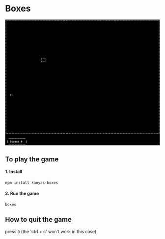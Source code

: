 # Boxes

![](boxes.gif)

## To play the game
    
#### 1. Install

```
npm install kanyas-boxes
```

#### 2. Run the game

```
boxes
```

## How to quit the game 

press `0` (the 'ctrl + c' won't work in this case)